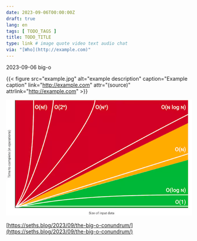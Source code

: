 ```yaml
---
date: 2023-09-06T00:00:00Z
draft: true
lang: en
tags: [ TODO_TAGS ]
title: TODO_TITLE
type: link # image quote video text audio chat
via: "[Who](http://example.com)"
---
```



2023-09-06 big-o


{{< figure src="example.jpg" alt="example description" caption="Example caption" link="http://example.com" attr="(source)" attrlink="http://example.com" >}}

![2023-09-06 big-o](2023-09-06%20big-o.jpeg)

[https://seths.blog/2023/09/the-big-o-conundrum/](https://seths.blog/2023/09/the-big-o-conundrum/)

